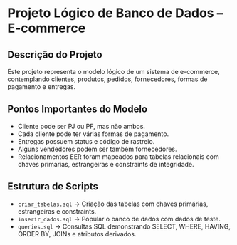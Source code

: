 # Projeto Lógico de Banco de Dados – E-commerce

## Descrição do Projeto
Este projeto representa o modelo lógico de um sistema de e-commerce, contemplando clientes, produtos, pedidos, fornecedores, formas de pagamento e entregas.  

## Pontos Importantes do Modelo
- Cliente pode ser PJ ou PF, mas não ambos.
- Cada cliente pode ter várias formas de pagamento.
- Entregas possuem status e código de rastreio.
- Alguns vendedores podem ser também fornecedores.
- Relacionamentos EER foram mapeados para tabelas relacionais com chaves primárias, estrangeiras e constraints de integridade.

## Estrutura de Scripts
- `criar_tabelas.sql` → Criação das tabelas com chaves primárias, estrangeiras e constraints.
- `inserir_dados.sql` → Popular o banco de dados com dados de teste.
- `queries.sql` → Consultas SQL demonstrando SELECT, WHERE, HAVING, ORDER BY, JOINs e atributos derivados.

